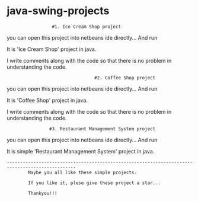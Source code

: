 # java-swing-projects


					 #1. Ice Cream Shop project

you can open this project into netbeans ide directly... And run

It is 'Ice Cream Shop' project in java.

I write comments along with the code so that there is no problem in understanding the code.


	                                 #2. Coffee Shop project

you can open this project into netbeans ide directly... And run

It is 'Coffee Shop' project in java.

I write comments along with the code so that there is no problem in understanding the code.


					#3. Restaurant Management System project

you can open this project into netbeans ide directly... And run

It is simple 'Restaurant Management System' project in java.


	------------------------------------------------------------------------------------------------
			Maybe you all like these simple projects.

			If you like it, plese give these project a star...

			Thankyou!!!
